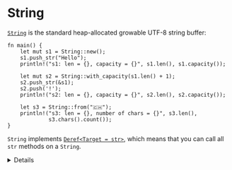 # String

[`String`][1] is the standard heap-allocated growable UTF-8 string buffer:

```rust,editable
fn main() {
    let mut s1 = String::new();
    s1.push_str("Hello");
    println!("s1: len = {}, capacity = {}", s1.len(), s1.capacity());

    let mut s2 = String::with_capacity(s1.len() + 1);
    s2.push_str(&s1);
    s2.push('!');
    println!("s2: len = {}, capacity = {}", s2.len(), s2.capacity());

    let s3 = String::from("🇨🇭");
    println!("s3: len = {}, number of chars = {}", s3.len(),
             s3.chars().count());
}
```

`String` implements [`Deref<Target = str>`][2], which means that you can call all
`str` methods on a `String`.

[1]: https://doc.rust-lang.org/std/string/struct.String.html
[2]: https://doc.rust-lang.org/std/string/struct.String.html#deref-methods-str

<details>

* `new` heap allocated buffer. `StringL::with capacity` is used when you know how much you want to push on
* `len` returns the size of the `String` in bytes, not its length in characters.
* `chars` returns an iterator over the actual characters.
*  When people refer to strings they could either be talking about &str or String. 
* Implementing Deref (trait), gives the compiler ability to take a value of any type, call the deref method, and know how to dereference it  
    * `String` implements `Deref<Target = str>` which transparently gives it access to `str`'s methods.
    * Write and compare `let s3 = s1.deref();` and  `let s3 = &*s1`;.
* String isimplemented as a wrapper around a vector of bytes, many of the operations you see supported on vectors are also supported on String, but with some extra guarantees.
* Show the danger of indexing Strings by (1) adding a unicode character to an above string (Ex. `Hβello`) and slicing it at various locations and (2) unwraping the characters `.chars.nth(i).unwrap()` where `i` is in-bound and out-of-bounds given the number of chars. 

</details>
